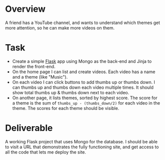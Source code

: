 # Overview

A friend has a YouTube channel, and wants to understand which themes get more attention, so he can make more videos on them.

# Task

* Create a simple [Flask](https://flask.palletsprojects.com/en/1.1.x/) app using Mongo as the back-end and Jinja to render the front-end.
* On the home page I can list and create videos. Each video has a name and a theme (like "Music").
* On each video I can click buttons to add thumbs up or thumbs down. I can thumbs up and thumbs down each video multiple times. It should show total thumbs up 
& thumbs down next to each video.
* On another page, it lists themes, sorted by highest score. The score for a theme is the sum of `thumbs_up - (thumbs_down/2)` for 
each video in the theme. The scores for each theme should be visible.

# Deliverable

A working Flask project that uses Mongo for the database. I should be able to visit a URL that demonstrates the fully functioning site, and get access to all the code that lets me deploy the site.